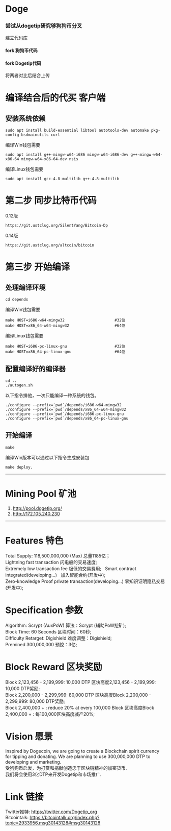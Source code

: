 # Doge
### 尝试从dogetip研究够狗狗币分叉  
建立代码库


#### fork 狗狗币代码
#### fork Dogetip代码
将两者对比后结合上传

# 编译结合后的代买 客户端
## 安装系统依赖

    sudo apt install build-essential libtool autotools-dev automake pkg-config bsdmainutils curl
编译Win钱包需要
    
    sudo apt install g++-mingw-w64-i686 mingw-w64-i686-dev g++-mingw-w64-x86-64 mingw-w64-x86-64-dev nsis
编译Linux钱包需要
    
    sudo apt install gcc-4.8-multilib g++-4.8-multilib
# 第二步 同步比特币代码
0.12版
    
    https://git.ustclug.org/SilentYang/Bitcoin-Dp
0.14版
    
    https://git.ustclug.org/altcoin/bitcoin
# 第三步 开始编译
## 处理编译环境

    cd depends
编译Win钱包需要
    
    make HOST=i686-w64-mingw32                      #32位
    make HOST=x86_64-w64-mingw32                    #64位
编译Linux钱包需要
    
    make HOST=i686-pc-linux-gnu                     #32位
    make HOST=x86_64-pc-linux-gnu                   #64位
## 配置编译好的编译器

    cd ..
    ./autogen.sh
以下指令排他，一次只能编译一种系统的钱包。

    ./configure --prefix=`pwd`/depends/i686-w64-mingw32
    ./configure --prefix=`pwd`/depends/x86_64-w64-mingw32
    ./configure --prefix=`pwd`/depends/i686-pc-linux-gnu
    ./configure --prefix=`pwd`/depends/x86_64-pc-linux-gnu
## 开始编译
    
    make

编译Win版本可以通过以下指令生成安装包

    make deploy.



----------------------------------------------------------------------------------------------------------------------------------------

# Mining Pool 矿池  
1. http://pool.dogetip.org/     
2. http://172.105.240.230


----------------------------------------------------------------------------------------------------------------------------------------

# Features 特色

Total Supply: 118,500,000,000 (Max)  总量1185亿；  
Lightning fast transaction  闪电般的交易速度;      
Extremely low transaction fee  极低的交易费用;               
Smart contract integrated(developing...)   加入智能合约(开发中);     
Zero-knowledge Proof private transaction(developing...)   零知识证明隐私交易(开发中);       

# Specification 参数
Algorithm: Scrypt (AuxPoW)  算法：Scrypt (辅助PoW挖矿);    
Block Time: 60 Seconds  区块时间：60秒;     
Difficulty Retarget: Digishield  难度调整：Digishield;    
Premined 300,000,000  预挖：3亿;    

# Block Reward 区块奖励 
Block 2,123,456 - 2,199,999: 10,000 DTP  区块高度2,123,456 - 2,199,999: 10,000 DTP奖励;    
Block 2,200,000 - 2,299,999: 80,000 DTP  区块高度Block 2,200,000 - 2,299,999: 80,000 DTP奖励;    
Block 2,400,000 + :  reduce 20%  at every 100,000 Block  区块高度Block 2,400,000 + :  每100,000区块高度减产20%;    



# Vision 愿景
Inspired by Dogecoin, we are going to create a Blockchain spirit currency for tipping  and donating.
We are planning to use 300,000,000 DTP to developing and marketing.   
受狗狗币启发，为打赏和捐献创造忠于区块链精神的加密货币.  
我们将会使用3亿DTP来开发Dogetip和市场推广.  


# Link 链接
Twitter推特: https://twitter.com/Dogetip_org    
Bitcointalk: https://bitcointalk.org/index.php?topic=2933956.msg30143128#msg30143128
